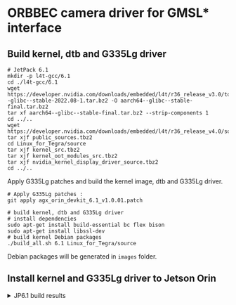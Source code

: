 # ORBBEC camera driver for GMSL* interface

## Build kernel, dtb and G335Lg driver

```
# JetPack 6.1
mkdir -p l4t-gcc/6.1
cd ./l4t-gcc/6.1
wget https://developer.nvidia.com/downloads/embedded/l4t/r36_release_v3.0/toolchain/aarch64--glibc--stable-2022.08-1.tar.bz2 -O aarch64--glibc--stable-final.tar.bz2
tar xf aarch64--glibc--stable-final.tar.bz2 --strip-components 1
cd ../..
wget https://developer.nvidia.com/downloads/embedded/l4t/r36_release_v4.0/sources/public_sources.tbz2
tar xjf public_sources.tbz2
cd Linux_for_Tegra/source
tar xjf kernel_src.tbz2
tar xjf kernel_oot_modules_src.tbz2
tar xjf nvidia_kernel_display_driver_source.tbz2
cd ../..
```

Apply G335Lg patches and build the kernel image, dtb and G335Lg driver.

```
# Apply G335Lg patches :
git apply agx_orin_devkit_6.1_v1.0.01.patch

# build kernel, dtb and G335Lg driver
# install dependencies
sudo apt-get install build-essential bc flex bison
sudo apt-get install libssl-dev
# build kernel Debian packages
./build_all.sh 6.1 Linux_for_Tegra/source

```

Debian packages will be generated in `images` folder.

## Install kernel and G335Lg driver to Jetson Orin
<details>
<summary>JP6.1 build results</summary>

- kernel image (not modified): `images/6.1/rootfs/boot/Image`
- dtb : `images/6.1/rootfs/boot/dtb/tegra234-p3737-0000+p3701-000x-nv.dtb`
- dtb overlay: `images/6.1/rootfs/boot/tegra234-camera-g300-overlay.dtbo`
- oot modules: `images/6.1/rootfs/lib/modules/5.15.148-tegra/update`
- oot modules: `images/6.1/rootfs/lib/modules/5.15.148-tegra/kernel/drivers/media/v4l2-core/videodev.ko`
- oot modules: `images/6.1/rootfs/lib/modules/5.15.148-tegra/kernel/drivers/media/usb/uvc/uvcvideo.ko`
Copy them to the target Jetson Orin:

```
# run copy_to_ssh.sh Copy them to the target ,Need to be replaced with the user_name and IP you are using
sh copy_to_ssh.sh

```

on target Jetson Orin Copy them to the right places:

```
cd gmsl-driver

# G335Lg: if use FG96_8CH_GMSL_V2 Dser board and use hrtimer generate multi-camera synchronization signals.
sh copy_to_target.sh

# G335Lg: if use FG96_8CH_GMSL_V2 Dser board and use PWM01 generate multi-camera synchronization signals.
sh copy_to_target_pwm.sh

# G335Lg: if use CTI Dser board and use PWM01 generate multi-camera synchronization signals.
sh copy_to_target_cti.sh 

# G335Lg: if use XC Dser board and use hrtimer generate multi-camera synchronization signals.
sh copy_to_target_xc.sh 

# G345Lg: if use FG96_8CH_GMSL_V2 Dser board and use hrtimer generate multi-camera synchronization signals.
sh copy_to_target_nomtd.sh

# G345Lg: if use XC Dser board and use hrtimer generate multi-camera synchronization signals.
sh copy_to_target_nomtd_xc.sh

```




